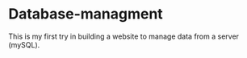 # Database-managment
This is my first try in building a website to manage data from a server (mySQL).
